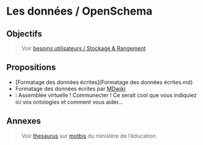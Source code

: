# Les données / OpenSchema

## Objectifs

> Voir [besoins utilisateurs / Stockage & Rangement](https://github.com/corbane/ND-Briques-Numeriques/wiki/A-2-Stockage-&-Rangement)

## Propositions

- [Formatage des données écrites](Formatage des données écrites.md)
- Formatage des données écrites par [MDwiki](http://dynalon.github.io/mdwiki/#!quickstart.md)
- :grey_exclamation: Assemblée virtuelle ! Communecter ! Ce serait cool que vous indiquiez ici vos ontologies et comment vous aider...


## Annexes

> Voir [thesaurus](https://fr.wikipedia.org/wiki/Th%C3%A9saurus) sur [motbis](http://www.cndp.fr/thesaurus-motbis/site/) du ministère de l’éducation.
